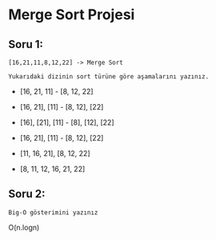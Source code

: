 # Merge Sort Projesi

## Soru 1:

    [16,21,11,8,12,22] -> Merge Sort

    Yukarıdaki dizinin sort türüne göre aşamalarını yazınız.

- [16, 21, 11] - [8, 12, 22]

- [16, 21], [11] - [8, 12], [22]

- [16], [21], [11] - [8], [12], [22]

- [16, 21], [11] - [8, 12], [22]

- [11, 16, 21], [8, 12, 22]

- [8, 11, 12, 16, 21, 22]

## Soru 2:

    Big-O gösterimini yazınız

O(n.logn)
